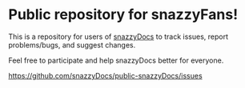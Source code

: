 # Public repository for snazzyFans!

This is a repository for users of [snazzyDocs](https://snazzydocs.com "snazzyDocs website") to track issues, report problems/bugs, and suggest changes.


Feel free to participate and help snazzyDocs better for everyone.

https://github.com/snazzyDocs/public-snazzyDocs/issues
